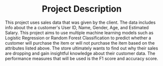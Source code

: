 <h1 align="center">Project Description</h1>
This project uses sales data that was given by the client. The data includes info about the a customer's User ID, Name, Gender, Age, and Estimated Salary. This project aims to use multiple machine learning models such as Logistic Regression or Random Forest Classification to predict whether a customer will purchase the item or will not purchase the item based on the attributes listed above. The store ultimately wants to find out why their sales are dropping and gain insightful knowledge about their customer data. The performance measures that will be used is the F1 score and accuracy score.
